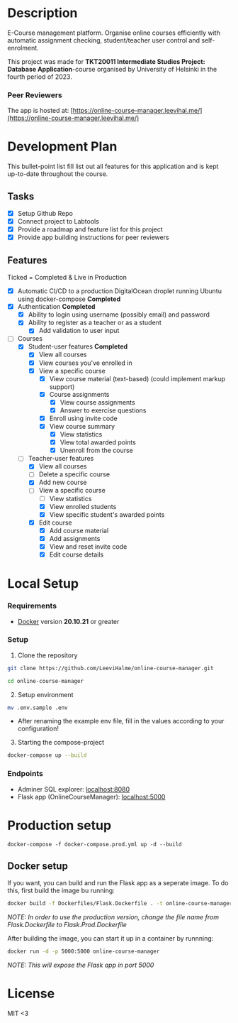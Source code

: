 # Description
E-Course management platform. Organise online courses efficiently with automatic assignment checking, student/teacher user control and self-enrolment.

This project was made for **TKT20011 Intermediate Studies Project: Database Application**-course organised by University of Helsinki in the fourth period of 2023.

### Peer Reviewers

The app is hosted at: [https://online-course-manager.leevihal.me/](https://online-course-manager.leevihal.me/)

# Development Plan
This bullet-point list fill list out all features for this application and is kept up-to-date throughout the course.

## Tasks
- [x] Setup Github Repo
- [x] Connect project to Labtools
- [x] Provide a roadmap and feature list for this project
- [x] Provide app building instructions for peer reviewers

## Features

Ticked = Completed & Live in Production

- [x] Automatic CI/CD to a production DigitalOcean droplet running Ubuntu using docker-compose **Completed**
- [x] Authentication **Completed**
  - [x] Ability to login using username (possibly email) and password
  - [x] Ability to register as a teacher or as a student
    - [x] Add validation to user input
- [ ] Courses
  - [x] Student-user features **Completed**
    - [x] View all courses
    - [x] View courses you've enrolled in
    - [x] View a specific course
      - [x] View course material (text-based) (could implement markup support)
      - [x] Course assignments  
        - [x] View course assignments
        - [x] Answer to exercise questions
      - [x] Enroll using invite code
      - [x] View course summary
        - [x] View statistics
        - [x] View total awarded points
        - [x] Unenroll from the course
  - [ ] Teacher-user features
    - [x] View all courses
    - [ ] Delete a specific course
    - [x] Add new course
    - [ ] View a specific course
      - [ ] View statistics
      - [x] View enrolled students
      - [x] View specific student's awarded points
    - [x] Edit course
      - [x] Add course material
      - [x] Add assignments
      - [x] View and reset invite code
      - [x] Edit course details

# Local Setup

### Requirements

- [Docker](https://www.docker.com/) version **20.10.21** or greater

### Setup

1. Clone the repository
```bash
git clone https://github.com/LeeviHalme/online-course-manager.git
```
```bash
cd online-course-manager
```

2. Setup environment

```bash
mv .env.sample .env
```

- After renaming the example env file, fill in the values according to your configuration!

3. Starting the compose-project

```bash
docker-compose up --build
```

### Endpoints
- Adminer SQL explorer: [localhost:8080](http://localhost:8080)
- Flask app (OnlineCourseManager): [localhost:5000](http://localhost:5000)

# Production setup

```shell
docker-compose -f docker-compose.prod.yml up -d --build
```

## Docker setup

If you want, you can build and run the Flask app as a seperate image. To do this, first build the image bu running:

```bash
docker build -f Dockerfiles/Flask.Dockerfile . -t online-course-manager
```

*NOTE: In order to use the production version, change the file name from Flask.Dockerfile to Flask.Prod.Dockerfile*

After building the image, you can start it up in a container by runnning:

```bash
docker run -d -p 5000:5000 online-course-manager
```

*NOTE: This will expose the Flask app in port 5000*

# License

MIT <3
